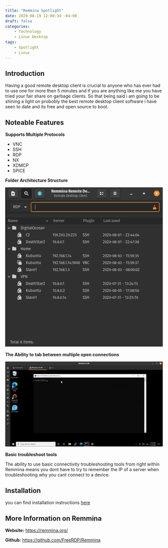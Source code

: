 ```yaml
---
title: "Remmina Spotlight"
date: 2020-08-19 12:00:34 -04:00
draft: false
categories:
    - Technology
    - Linux Desktop
tags:
    - Spotlight
    - Linux
---
```

## Introduction
Having a good remote desktop client is crucial to anyone who has ever had to use one for more then 5 minutes and if you are anything like me you have tried your fair share on garbage clients. So that being said i am going to be shining a light on probobly the best remote desktop client software i have seen to date and its free and open source to boot.

## Noteable Features
__Supports Multiple Protocols__
* VNC
* SSH
* RDP 
* NX
* XDMCP
* SPICE

__Folder Architecture Structure__

![image1](/assets/2020/RemminaSpotlight/FolderStructure.png)

__The Ability to tab between multiple open connections__

![image2](/assets/2020/RemminaSpotlight/ConnectionTabs.png)

__Basic troubleshoot tools__

The ability to use basic connectivity troubleshooting tools from right within Remmina means you dont have to try to remember the IP of a server when troubleshooting why you cant connect to a device.

## Installation
you can find installation instructions [here](https://remmina.org/how-to-install-remmina/#ubuntu)

## More Information on Remmina
__Website:__ https://remmina.org/

__Github:__ https://github.com/FreeRDP/Remmina